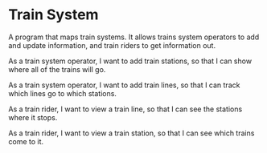 Train System
============

A program that maps train systems. It allows trains system operators to add and update information, and train riders to get information out.

As a train system operator, I want to add train stations, so that I can show where all of the trains will go.

As a train system operator, I want to add train lines, so that I can track which lines go to which stations.

As a train rider, I want to view a train line, so that I can see the stations where it stops.

As a train rider, I want to view a train station, so that I can see which trains come to it.
